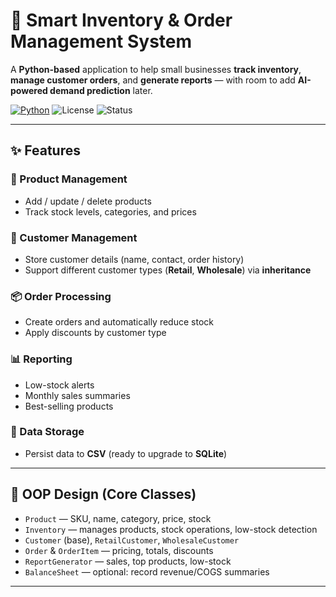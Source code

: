 # 📌 Smart Inventory & Order Management System

A **Python-based** application to help small businesses **track inventory**, **manage customer orders**, and **generate reports** — with room to add **AI-powered demand prediction** later.

<p align="left">
  <a href="https://www.python.org/downloads/"><img alt="Python" src="https://img.shields.io/badge/Python-3.10%2B-blue.svg"></a>
  <img alt="License" src="https://img.shields.io/badge/License-MIT-green.svg">
  <img alt="Status" src="https://img.shields.io/badge/Status-Active-success">
</p>

---

## ✨ Features

### 🛒 Product Management
- Add / update / delete products  
- Track stock levels, categories, and prices

### 👥 Customer Management
- Store customer details (name, contact, order history)
- Support different customer types (**Retail**, **Wholesale**) via **inheritance**

### 📦 Order Processing
- Create orders and automatically reduce stock
- Apply discounts by customer type

### 📊 Reporting
- Low-stock alerts
- Monthly sales summaries
- Best-selling products

### 💾 Data Storage
- Persist data to **CSV** (ready to upgrade to **SQLite**)

---

## 🧱 OOP Design (Core Classes)

- `Product` — SKU, name, category, price, stock
- `Inventory` — manages products, stock operations, low-stock detection
- `Customer` (base), `RetailCustomer`, `WholesaleCustomer`
- `Order` & `OrderItem` — pricing, totals, discounts
- `ReportGenerator` — sales, top products, low-stock
- `BalanceSheet` — optional: record revenue/COGS summaries

---


